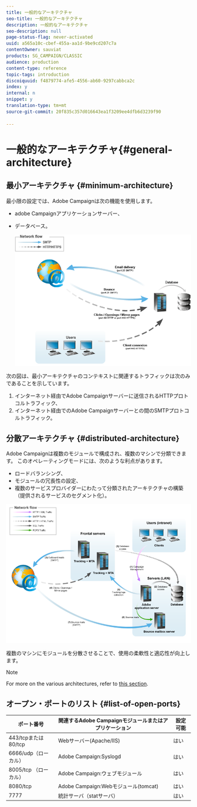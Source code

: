 ```yaml
---
title: 一般的なアーキテクチャ
seo-title: 一般的なアーキテクチャ
description: 一般的なアーキテクチャ
seo-description: null
page-status-flag: never-activated
uuid: a565a10c-cbef-455a-aa1d-9be9cd207c7a
contentOwner: sauviat
products: SG_CAMPAIGN/CLASSIC
audience: production
content-type: reference
topic-tags: introduction
discoiquuid: f4879774-afe5-4556-ab60-9297cabbca2c
index: y
internal: n
snippet: y
translation-type: tm+mt
source-git-commit: 20f835c357d016643ea1f3209ee4dfb6d3239f90

---
```



# 一般的なアーキテクチャ{#general-architecture}

## 最小アーキテクチャ {#minimum-architecture}

最小限の設定では、Adobe Campaignは次の機能を使用します。

* adobe Campaignアプリケーションサーバー、
* データベース。

   ![](assets/formation_exploitation.png)

次の図は、最小アーキテクチャのコンテキストに関連するトラフィックは次のみであることを示しています。

1. インターネット経由でAdobe Campaignサーバーに送信されるHTTPプロトコルトラフィック、
1. インターネット経由でのAdobe Campaignサーバーとの間のSMTPプロトコルトラフィック。

## 分散アーキテクチャ {#distributed-architecture}

Adobe Campaignは複数のモジュールで構成され、複数のマシンで分類できます。 このオペレーティングモードには、次のような利点があります。

* ロードバランシング、
* モジュールの冗長性の設定、
* 複数のサービスプロバイダーにわたって分類されたアーキテクチャの構築（提供されるサービスのセグメント化）。

![](assets/architecturerepartie.png)

複数のマシンにモジュールを分散させることで、使用の柔軟性と適応性が向上します。

>[!NOTE]
>
>For more on the various architectures, refer to [this section](../../installation/using/general-architecture.md).

## オープン・ポートのリスト {#list-of-open-ports}

| ポート番号 | 関連するAdobe Campaignモジュールまたはアプリケーション | 設定可能 |
|---|---|---|
| 443/tcpまたは80/tcp | Webサーバー(Apache/IIS) | はい |
| 6666/udp（ローカル） | Adobe Campaign:Syslogd | はい |
| 8005/tcp （ローカル） | Adobe Campaign:ウェブモジュール | はい |
| 8080/tcp | Adobe Campaign:Webモジュール(tomcat) | はい |
| 7777 | 統計サーバ（statサーバ） | はい |

